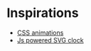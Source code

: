 # Inspirations

- [CSS animations](https://github.com/sindresorhus/css-in-readme-like-wat)
- [Js powered SVG clock](https://github.com/tomchen/animated-svg-clock)
